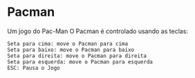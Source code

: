 # Pacman
Um jogo do Pac-Man
O Pacman é controlado usando as teclas:
```
Seta para cima: move o Pacman para cima 
Seta para baixo: move o Pacman para baixo 
Seta para direita: move o Pacman para direita 
Seta para esquerda: move o Pacman para esquerda 
ESC: Pausa o Jogo
```

